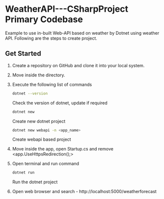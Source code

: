 # WeatherAPI---CSharpProject Primary Codebase 
Example to use in-built Web-API based on weather by Dotnet using weather API. Following are the steps to create project.  
## Get Started 
1. Create a repository on GitHub and clone it into your local system. 
2. Move inside the directory. 
3. Execute the following list of commands
     
    ``` bash
    dotnet --version 
    ```

    Check the version of dotnet, update if required
    
    ``` bash 
    dotnet new 
    ``` 

    Create new dotnet project 
    
    ``` bash 
    dotnet new webapi -n <app_name>
    ```
    Create webapi based project 
4. Move inside the app, open Startup.cs and remove <app.UseHttpsRedirection();>
5. Open terminal and run command 

    ``` bash 
    dotnet run 
    ``` 

    Run the dotnet project 
6. Open web browser and search - http://localhost:5000/weatherforecast 
